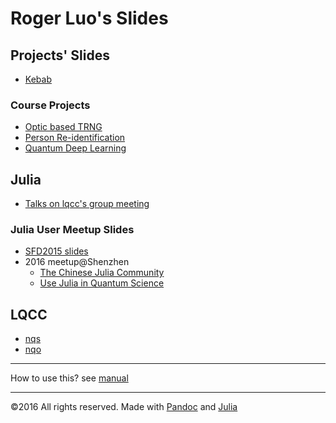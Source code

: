 # Roger Luo's Slides

## Projects' Slides

- [Kebab](contents/Kebab.html)

### Course Projects
- [Optic based TRNG](contents/PhyxEx.html)
- [Person Re-identification](contents/ml_course_project.html)
- [Quantum Deep Learning](contents/qml.html)

## Julia
- [Talks on lqcc's group meeting](contents/lqcc.html)

### Julia User Meetup Slides
- [SFD2015 slides](contents/JuliaSFD2015.html)
- 2016 meetup@Shenzhen
    - [The Chinese Julia Community](contents/JuliaCN.html)
    - [Use Julia in Quantum Science](contents/JuliaQuantum.html)

## LQCC

- [nqs](contents/nqs.html)
- [nqo](contents/nqo.html)

---

How to use this? see [manual](manual.html)

---
&copy;2016 All rights reserved. Made with [Pandoc](http://pandoc.org) and [Julia](http://julialang.org)
